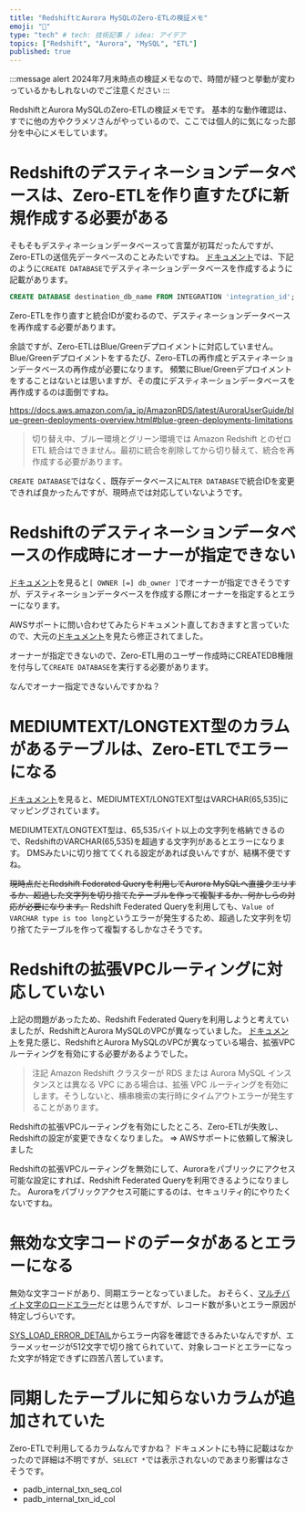 ```yaml
---
title: "RedshiftとAurora MySQLのZero-ETLの検証メモ"
emoji: "📝"
type: "tech" # tech: 技術記事 / idea: アイデア
topics: ["Redshift", "Aurora", "MySQL", "ETL"]
published: true
---
```


:::message alert
2024年7月末時点の検証メモなので、時間が経つと挙動が変わっているかもしれないのでご注意ください
:::

RedshiftとAurora MySQLのZero-ETLの検証メモです。
基本的な動作確認は、すでに他の方やクラメソさんがやっているので、ここでは個人的に気になった部分を中心にメモしています。

# Redshiftのデスティネーションデータベースは、Zero-ETLを作り直すたびに新規作成する必要がある

そもそもデスティネーションデータベースって言葉が初耳だったんですが、Zero-ETLの送信先データベースのことみたいですね。
[ドキュメント](https://docs.aws.amazon.com/ja_jp/redshift/latest/mgmt/zero-etl-using.creating-db.html)では、下記のように`CREATE DATABASE`でデスティネーションデータベースを作成するように記載があります。

```sql
CREATE DATABASE destination_db_name FROM INTEGRATION 'integration_id';
```

Zero-ETLを作り直すと統合IDが変わるので、デスティネーションデータベースを再作成する必要があります。

余談ですが、Zero-ETLはBlue/Greenデプロイメントに対応していません。
Blue/Greenデプロイメントをするたび、Zero-ETLの再作成とデスティネーションデータベースの再作成が必要になります。
頻繁にBlue/Greenデプロイメントをすることはないとは思いますが、その度にデスティネーションデータベースを再作成するのは面倒ですね。

https://docs.aws.amazon.com/ja_jp/AmazonRDS/latest/AuroraUserGuide/blue-green-deployments-overview.html#blue-green-deployments-limitations

> 切り替え中、ブルー環境とグリーン環境では Amazon Redshift とのゼロ ETL 統合はできません。最初に統合を削除してから切り替えて、統合を再作成する必要があります。

`CREATE DATABASE`ではなく、既存データベースに`ALTER DATABASE`で統合IDを変更できれば良かったんですが、現時点では対応していないようです。

# Redshiftのデスティネーションデータベースの作成時にオーナーが指定できない

[ドキュメント](https://docs.aws.amazon.com/ja_jp/redshift/latest/dg/r_CREATE_DATABASE.html)を見ると`[ OWNER [=] db_owner ]`でオーナーが指定できそうですが、デスティネーションデータベースを作成する際にオーナーを指定するとエラーになります。

AWSサポートに問い合わせてみたらドキュメント直しておきますと言っていたので、大元の[ドキュメント](https://docs.aws.amazon.com/redshift/latest/dg/r_CREATE_DATABASE.html)を見たら修正されてました。

オーナーが指定できないので、Zero-ETL用のユーザー作成時にCREATEDB権限を付与して`CREATE DATABASE`を実行する必要があります。

なんでオーナー指定できないんですかね？

# MEDIUMTEXT/LONGTEXT型のカラムがあるテーブルは、Zero-ETLでエラーになる

[ドキュメント](https://docs.aws.amazon.com/ja_jp/AmazonRDS/latest/AuroraUserGuide/zero-etl.querying.html#zero-etl.data-type-mapping)を見ると、MEDIUMTEXT/LONGTEXT型はVARCHAR(65,535)にマッピングされています。

MEDIUMTEXT/LONGTEXT型は、65,535バイト以上の文字列を格納できるので、RedshiftのVARCHAR(65,535)を超過する文字列があるとエラーになります。
DMSみたいに切り捨ててくれる設定があれば良いんですが、結構不便ですね。

~~現時点だとRedshift Federated Queryを利用してAurora MySQLへ直接クエリするか、超過した文字列を切り捨てたテーブルを作って複製するか、何かしらの対応が必要になります。~~
Redshift Federated Queryを利用しても、`Value of VARCHAR type is too long`というエラーが発生するため、超過した文字列を切り捨てたテーブルを作って複製するしかなさそうです。

# Redshiftの拡張VPCルーティングに対応していない

上記の問題があったため、Redshift Federated Queryを利用しようと考えていましたが、RedshiftとAurora MySQLのVPCが異なっていました。
[ドキュメント](https://docs.aws.amazon.com/ja_jp/redshift/latest/dg/getting-started-federated-mysql.html)を見た感じ、RedshiftとAurora MySQLのVPCが異なっている場合、拡張VPCルーティングを有効にする必要があるようでした。

> 注記
> Amazon Redshift クラスターが RDS または Aurora MySQL インスタンスとは異なる VPC にある場合は、拡張 VPC ルーティングを有効にします。そうしないと、横串検索の実行時にタイムアウトエラーが発生することがあります。

Redshiftの拡張VPCルーティングを有効にしたところ、Zero-ETLが失敗し、Redshiftの設定が変更できなくなりました。
=> AWSサポートに依頼して解決しました

Redshiftの拡張VPCルーティングを無効にして、Auroraをパブリックにアクセス可能な設定にすれば、Redshift Federated Queryを利用できるようになりました。
Auroraをパブリックアクセス可能にするのは、セキュリティ的にやりたくないですね。

# 無効な文字コードのデータがあるとエラーになる

無効な文字コードがあり、同期エラーとなっていました。
おそらく、[マルチバイト文字のロードエラー](https://docs.aws.amazon.com/ja_jp/redshift/latest/dg/multi-byte-character-load-errors.html)だとは思うんですが、レコード数が多いとエラー原因が特定しづらいです。

[SYS_LOAD_ERROR_DETAIL](https://docs.aws.amazon.com/ja_jp/redshift/latest/dg/SYS_LOAD_ERROR_DETAIL.html)からエラー内容を確認できるみたいなんですが、エラーメッセージが512文字で切り捨てられていて、対象レコードとエラーになった文字が特定できずに四苦八苦しています。

# 同期したテーブルに知らないカラムが追加されていた

Zero-ETLで利用してるカラムなんですかね？
ドキュメントにも特に記載はなかったので詳細は不明ですが、`SELECT *`では表示されないのであまり影響はなさそうです。

- padb_internal_txn_seq_col
- padb_internal_txn_id_col

